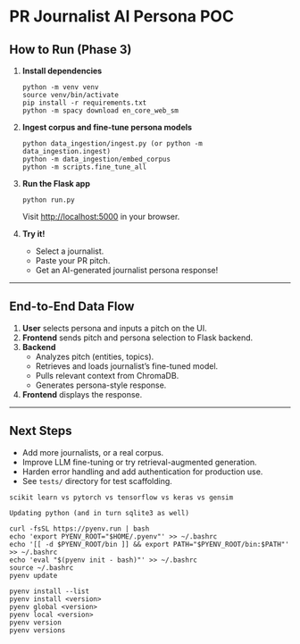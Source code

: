 # PR Journalist AI Persona POC

## How to Run (Phase 3)

1. **Install dependencies**  
   ```
   python -m venv venv
   source venv/bin/activate
   pip install -r requirements.txt
   python -m spacy download en_core_web_sm
   ```

2. **Ingest corpus and fine-tune persona models**  
   ```
   python data_ingestion/ingest.py (or python -m data_ingestion.ingest)
   python -m data_ingestion/embed_corpus
   python -m scripts.fine_tune_all
   ```

3. **Run the Flask app**  
   ```
   python run.py
   ```
   Visit [http://localhost:5000](http://localhost:5000) in your browser.

4. **Try it!**
   - Select a journalist.
   - Paste your PR pitch.
   - Get an AI-generated journalist persona response!

---

## End-to-End Data Flow

1. **User** selects persona and inputs a pitch on the UI.
2. **Frontend** sends pitch and persona selection to Flask backend.
3. **Backend**
    - Analyzes pitch (entities, topics).
    - Retrieves and loads journalist’s fine-tuned model.
    - Pulls relevant context from ChromaDB.
    - Generates persona-style response.
4. **Frontend** displays the response.

---

## Next Steps

- Add more journalists, or a real corpus.
- Improve LLM fine-tuning or try retrieval-augmented generation.
- Harden error handling and add authentication for production use.
- See `tests/` directory for test scaffolding.


```
scikit learn vs pytorch vs tensorflow vs keras vs gensim
```

```
Updating python (and in turn sqlite3 as well)

curl -fsSL https://pyenv.run | bash
echo 'export PYENV_ROOT="$HOME/.pyenv"' >> ~/.bashrc
echo '[[ -d $PYENV_ROOT/bin ]] && export PATH="$PYENV_ROOT/bin:$PATH"' >> ~/.bashrc
echo 'eval "$(pyenv init - bash)"' >> ~/.bashrc
source ~/.bashrc
pyenv update

pyenv install --list
pyenv install <version>
pyenv global <version>
pyenv local <version>
pyenv version
pyenv versions
```